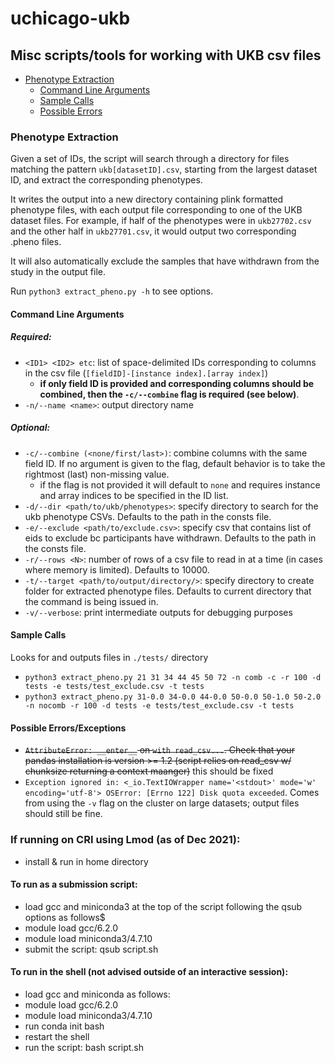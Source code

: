 # uchicago-ukb
## Misc scripts/tools for working with UKB csv files
- [Phenotype Extraction](#phenotype-extraction)
  * [Command Line Arguments](#command-line-arguments)
  * [Sample Calls](#sample-calls)
  * [Possible Errors](#possible-errorsexceptions)


### Phenotype Extraction
Given a set of IDs, the script will search through a directory for files matching the pattern `ukb[datasetID].csv`, starting from the largest dataset ID, and extract the corresponding phenotypes.

It writes the output into a new directory containing plink formatted phenotype files, with each output file corresponding to one of the UKB dataset files.
For example, if half of the phenotypes were in `ukb27702.csv` and the other half in `ukb27701.csv`, it would output two corresponding .pheno files.

It will also automatically exclude the samples that have withdrawn from the study in the output file.

Run `python3 extract_pheno.py -h` to see options.

#### Command Line Arguments
##### Required:
- `<ID1> <ID2> etc`: list of space-delimited IDs corresponding to columns in the csv file (`[fieldID]-[instance index].[array index]`)
    - **if only field ID is provided and corresponding columns should be combined, then the `-c/--combine` flag is required (see below)**.
- `-n/--name <name>`: output directory name 
##### Optional:
- `-c/--combine (<none/first/last>)`: combine columns with the same field ID. If no argument is given to the flag, default behavior is to take the rightmost (last) non-missing value.
    - if the flag is not provided it will default to `none` and requires instance and array indices to be specified in the ID list.
- `-d/--dir <path/to/ukb/phenotypes>`: specify directory to search for the ukb phenotype CSVs. Defaults to the path in the consts file.
- `-e/--exclude <path/to/exclude.csv>`: specify csv that contains list of eids to exclude bc participants have withdrawn. Defaults to the path in the consts file.
- `-r/--rows <N>`: number of rows of a csv file to read in at a time (in cases where memory is limited). Defaults to 10000.
- `-t/--target <path/to/output/directory/>`: specify directory to create folder for extracted phenotype files. Defaults to current directory that the command is being issued in.
- `-v/--verbose`: print intermediate outputs for debugging purposes

#### Sample Calls
Looks for and outputs files in `./tests/` directory
- `python3 extract_pheno.py 21 31 34 44 45 50 72 -n comb -c -r 100 -d tests -e tests/test_exclude.csv -t tests`
- `python3 extract_pheno.py 31-0.0 34-0.0 44-0.0 50-0.0 50-1.0 50-2.0 -n nocomb -r 100 -d tests -e tests/test_exclude.csv -t tests`

#### Possible Errors/Exceptions
- ~~`AttributeError: __enter__` on `with read_csv...`. Check that your pandas installation is version >= 1.2 (script relies on read_csv w/ chunksize returning a context maanger)~~ this should be fixed
- `Exception ignored in: <_io.TextIOWrapper name='<stdout>' mode='w' encoding='utf-8'> OSError: [Errno 122] Disk quota exceeded`. Comes from using the `-v` flag on the cluster on large datasets; output files should still be fine.

### If running on CRI using Lmod (as of Dec 2021):
* install & run in home directory

#### To run as a submission script:
* load gcc and miniconda3 at the top of the script following the qsub options as follows$
* module load gcc/6.2.0
* module load miniconda3/4.7.10
* submit the script: qsub script.sh

#### To run in the shell (not advised outside of an interactive session):
* load gcc and miniconda as follows:
* module load gcc/6.2.0
* module load miniconda3/4.7.10
* run conda init bash
* restart the shell
* run the script: bash script.sh
